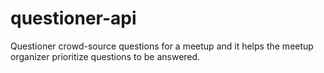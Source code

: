 # questioner-api
Questioner crowd-source questions for a meetup and it helps the meetup organizer prioritize questions to be answered.
